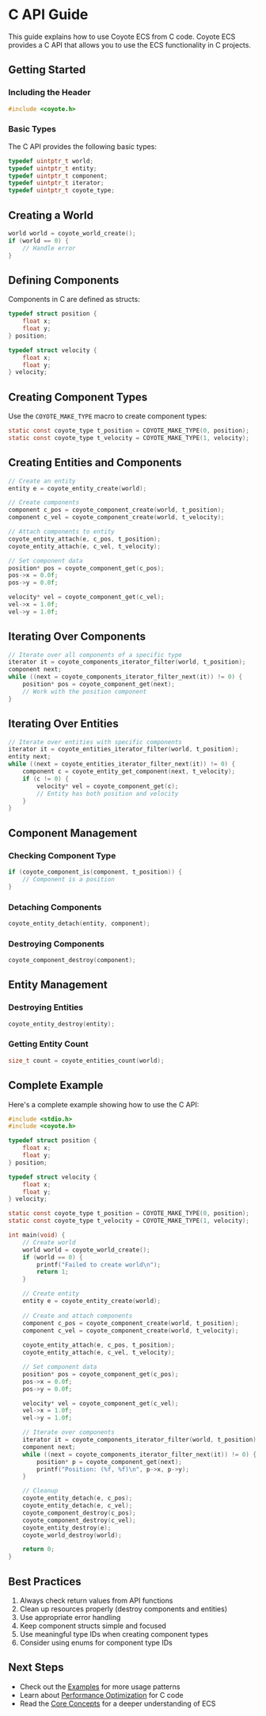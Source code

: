 # C API Guide

This guide explains how to use Coyote ECS from C code. Coyote ECS provides a C API that allows you to use the ECS functionality in C projects.

## Getting Started

### Including the Header

```c
#include <coyote.h>
```

### Basic Types

The C API provides the following basic types:

```c
typedef uintptr_t world;
typedef uintptr_t entity;
typedef uintptr_t component;
typedef uintptr_t iterator;
typedef uintptr_t coyote_type;
```

## Creating a World

```c
world world = coyote_world_create();
if (world == 0) {
    // Handle error
}
```

## Defining Components

Components in C are defined as structs:

```c
typedef struct position {
    float x;
    float y;
} position;

typedef struct velocity {
    float x;
    float y;
} velocity;
```

## Creating Component Types

Use the `COYOTE_MAKE_TYPE` macro to create component types:

```c
static const coyote_type t_position = COYOTE_MAKE_TYPE(0, position);
static const coyote_type t_velocity = COYOTE_MAKE_TYPE(1, velocity);
```

## Creating Entities and Components

```c
// Create an entity
entity e = coyote_entity_create(world);

// Create components
component c_pos = coyote_component_create(world, t_position);
component c_vel = coyote_component_create(world, t_velocity);

// Attach components to entity
coyote_entity_attach(e, c_pos, t_position);
coyote_entity_attach(e, c_vel, t_velocity);

// Set component data
position* pos = coyote_component_get(c_pos);
pos->x = 0.0f;
pos->y = 0.0f;

velocity* vel = coyote_component_get(c_vel);
vel->x = 1.0f;
vel->y = 1.0f;
```

## Iterating Over Components

```c
// Iterate over all components of a specific type
iterator it = coyote_components_iterator_filter(world, t_position);
component next;
while ((next = coyote_components_iterator_filter_next(it)) != 0) {
    position* pos = coyote_component_get(next);
    // Work with the position component
}
```

## Iterating Over Entities

```c
// Iterate over entities with specific components
iterator it = coyote_entities_iterator_filter(world, t_position);
entity next;
while ((next = coyote_entities_iterator_filter_next(it)) != 0) {
    component c = coyote_entity_get_component(next, t_velocity);
    if (c != 0) {
        velocity* vel = coyote_component_get(c);
        // Entity has both position and velocity
    }
}
```

## Component Management

### Checking Component Type

```c
if (coyote_component_is(component, t_position)) {
    // Component is a position
}
```

### Detaching Components

```c
coyote_entity_detach(entity, component);
```

### Destroying Components

```c
coyote_component_destroy(component);
```

## Entity Management

### Destroying Entities

```c
coyote_entity_destroy(entity);
```

### Getting Entity Count

```c
size_t count = coyote_entities_count(world);
```

## Complete Example

Here's a complete example showing how to use the C API:

```c
#include <stdio.h>
#include <coyote.h>

typedef struct position {
    float x;
    float y;
} position;

typedef struct velocity {
    float x;
    float y;
} velocity;

static const coyote_type t_position = COYOTE_MAKE_TYPE(0, position);
static const coyote_type t_velocity = COYOTE_MAKE_TYPE(1, velocity);

int main(void) {
    // Create world
    world world = coyote_world_create();
    if (world == 0) {
        printf("Failed to create world\n");
        return 1;
    }

    // Create entity
    entity e = coyote_entity_create(world);
    
    // Create and attach components
    component c_pos = coyote_component_create(world, t_position);
    component c_vel = coyote_component_create(world, t_velocity);
    
    coyote_entity_attach(e, c_pos, t_position);
    coyote_entity_attach(e, c_vel, t_velocity);

    // Set component data
    position* pos = coyote_component_get(c_pos);
    pos->x = 0.0f;
    pos->y = 0.0f;

    velocity* vel = coyote_component_get(c_vel);
    vel->x = 1.0f;
    vel->y = 1.0f;

    // Iterate over components
    iterator it = coyote_components_iterator_filter(world, t_position);
    component next;
    while ((next = coyote_components_iterator_filter_next(it)) != 0) {
        position* p = coyote_component_get(next);
        printf("Position: (%f, %f)\n", p->x, p->y);
    }

    // Cleanup
    coyote_entity_detach(e, c_pos);
    coyote_entity_detach(e, c_vel);
    coyote_component_destroy(c_pos);
    coyote_component_destroy(c_vel);
    coyote_entity_destroy(e);
    coyote_world_destroy(world);

    return 0;
}
```

## Best Practices

1. Always check return values from API functions
2. Clean up resources properly (destroy components and entities)
3. Use appropriate error handling
4. Keep component structs simple and focused
5. Use meaningful type IDs when creating component types
6. Consider using enums for component type IDs

## Next Steps

- Check out the [Examples](examples.md) for more usage patterns
- Learn about [Performance Optimization](performance-guide.md) for C code
- Read the [Core Concepts](core-concepts.md) for a deeper understanding of ECS 